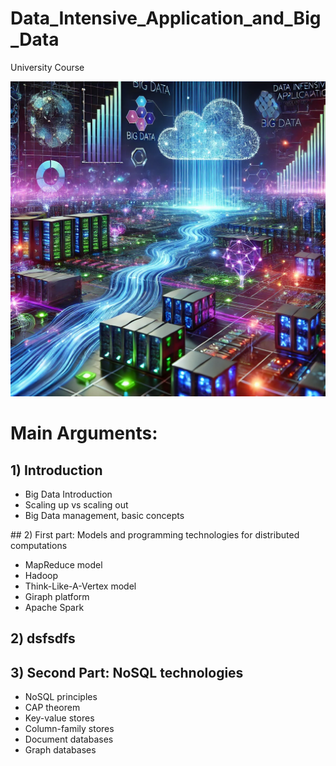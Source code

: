 # Data_Intensive_Application_and_Big_Data
University Course 


![Logo del progetto](./img/img1) 

# Main Arguments:

## 1) Introduction
- Big Data Introduction
- Scaling up vs scaling out
- Big Data management, basic concepts

## 2) First part: Models and programming technologies for distributed computations 
- MapReduce model 
- Hadoop
- Think-Like-A-Vertex model
- Giraph platform
- Apache Spark

## 2) dsfsdfs

## 3) Second Part: NoSQL technologies
- NoSQL principles
- CAP theorem
- Key-value stores
- Column-family stores
- Document databases
- Graph databases
